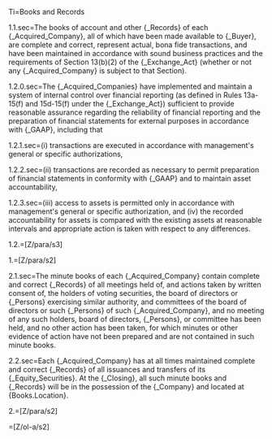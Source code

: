 Ti=Books and Records

1.1.sec=The books of account and other {_Records} of each {_Acquired_Company}, all of which have been made available to {_Buyer}, are complete and correct, represent actual, bona fide transactions, and have been maintained in accordance with sound business practices and the requirements of Section 13(b)(2) of the {_Exchange_Act} (whether or not any {_Acquired_Company} is subject to that Section).

1.2.0.sec=The {_Acquired_Companies} have implemented and maintain a system of internal control over financial reporting (as defined in Rules 13a-15(f) and 15d-15(f) under the {_Exchange_Act}) sufficient to provide reasonable assurance regarding the reliability of financial reporting and the preparation of financial statements for external purposes in accordance with {_GAAP}, including that 

1.2.1.sec=(i) transactions are executed in accordance with management's general or specific authorizations, 

1.2.2.sec=(ii) transactions are recorded as necessary to permit preparation of financial statements in conformity with {_GAAP} and to maintain asset accountability, 

1.2.3.sec=(iii) access to assets is permitted only in accordance with management's general or specific authorization, and (iv) the recorded accountability for assets is compared with the existing assets at reasonable intervals and appropriate action is taken with respect to any differences.

1.2.=[Z/para/s3]

1.=[Z/para/s2]

2.1.sec=The minute books of each {_Acquired_Company} contain complete and correct {_Records} of all meetings held of, and actions taken by written consent of, the holders of voting securities, the board of directors or {_Persons} exercising similar authority, and committees of the board of directors or such {_Persons} of such {_Acquired_Company}, and no meeting of any such holders, board of directors, {_Persons}, or committee has been held, and no other action has been taken, for which minutes or other evidence of action have not been prepared and are not contained in such minute books.

2.2.sec=Each {_Acquired_Company} has at all times maintained complete and correct {_Records} of all issuances and transfers of its {_Equity_Securities}.  At the {_Closing}, all such minute books and {_Records} will be in the possession of the {_Company} and located at {Books.Location}.

2.=[Z/para/s2]

=[Z/ol-a/s2]
